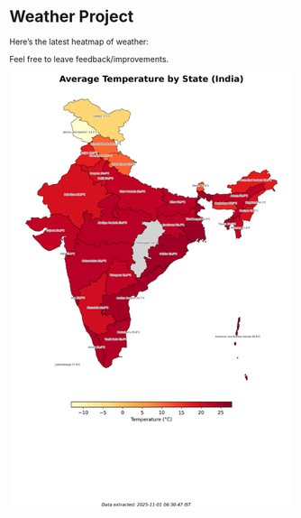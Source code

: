 # Weather Project

Here’s the latest heatmap of weather:

Feel free to leave feedback/improvements.

![India Heatmap](docs/assets/india_heatmap.png?v=055BC2)
